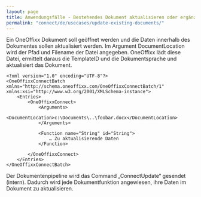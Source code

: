 ```yaml
---
layout: page
title: Anwendungsfälle - Bestehendes Dokument aktualisieren oder ergänzen
permalink: "connect/de/usecases/update-existing-documents/"
---
```


Ein OneOffixx Dokument soll geöffnet werden und die Daten innerhalb des Dokumentes sollen aktualisiert werden. Im Argument DocumentLocation wird der Pfad und Filename der Datei angegeben. OneOffixx lädt diese Datei, ermittelt daraus die TemplateID und die Dokumentsprache und aktualisiert das Dokument.

    <?xml version="1.0" encoding="UTF-8"?>
    <OneOffixxConnectBatch xmlns="http://schema.oneoffixx.com/OneOffixxConnectBatch/1" xmlns:xsi="http://www.w3.org/2001/XMLSchema-instance">
    	<Entries>
    		<OneOffixxConnect>
    			<Arguments>
    				<DocumentLocation>c:\Documents\..\foobar.docx</DocumentLocation>
    			</Arguments>
    
    			<Function name="String" id="String">
    				… Zu aktualisierende Daten
    			</Function>
    
    		</OneOffixxConnect>
    	</Entries>
    </OneOffixxConnectBatch>

Der Dokumentenpipeline wird das Command „ConnectUpdate“ gesendet (intern). Dadurch wird jede Dokumentfunktion angewiesen, ihre Daten im Dokument zu aktualisieren.
